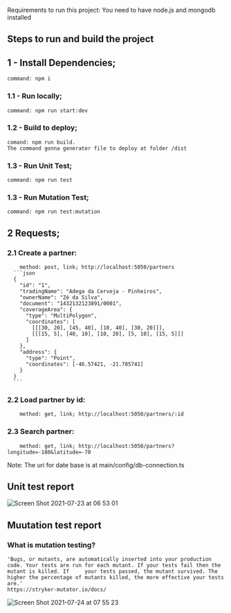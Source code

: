 Requirements to run this project: You need to have node.js and mongodb installed

## Steps to run and build the project

## 1 - Install Dependencies;
    command: npm i

### 1.1 - Run locally;
    command: npm run start:dev 

### 1.2 - Build to deploy;
    comand: npm run build.
    The command gonna generater file to deploy at folder /dist

### 1.3 - Run Unit Test;
    command: npm run test
    
### 1.3 - Run Mutation Test;
    command: npm run test:mutation
    
## 2 Requests;

### 2.1 Create a partner: 
        method: post, link; http://localhost:5050/partners 
      ```json
      {
        "id": "1", 
        "tradingName": "Adega da Cerveja - Pinheiros",
        "ownerName": "Zé da Silva",
        "document": "1432132123891/0001",
        "coverageArea": { 
          "type": "MultiPolygon", 
          "coordinates": [
            [[[30, 20], [45, 40], [10, 40], [30, 20]]], 
            [[[15, 5], [40, 10], [10, 20], [5, 10], [15, 5]]]
          ]
        },
        "address": { 
          "type": "Point",
          "coordinates": [-46.57421, -21.785741]
        }
      }
      ```

### 2.2 Load partner by id: 
        method: get, link; http://localhost:5050/partners/:id

### 2.3 Search partner:
        method: get, link; http://localhost:5050/partners?longitude=-180&latitude=-70


Note: The uri for date base is at main/config/db-connection.ts 

## Unit test report

![Screen Shot 2021-07-23 at 06 53 01](https://user-images.githubusercontent.com/11844937/126766585-6adabbf3-4b67-44cc-8ec9-123f197c3ec4.png)

## Muutation test report

### What is mutation testing?
    'Bugs, or mutants, are automatically inserted into your production code. Your tests are run for each mutant. If your tests fail then the mutant is killed. If     your tests passed, the mutant survived. The higher the percentage of mutants killed, the more effective your tests are.'
    https://stryker-mutator.io/docs/

![Screen Shot 2021-07-24 at 07 55 23](https://user-images.githubusercontent.com/11844937/126866349-6d789a07-c977-4079-b462-d622e977dbc7.png)
